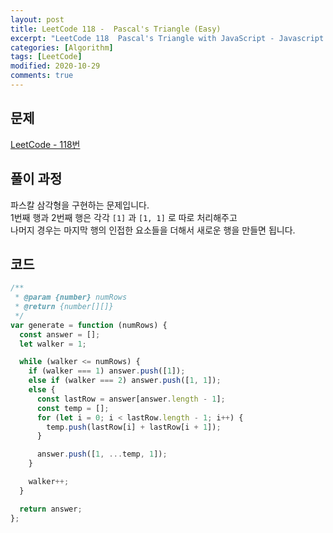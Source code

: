 ```yaml
---
layout: post
title: LeetCode 118 -  Pascal's Triangle (Easy)
excerpt: "LeetCode 118  Pascal's Triangle with JavaScript - Javascript 코딩 테스트 대비"
categories: [Algorithm]
tags: [LeetCode]
modified: 2020-10-29
comments: true
---
```


## 문제

[LeetCode - 118번](https://leetcode.com/problems/pascals-triangle/)

## 풀이 과정

파스칼 삼각형을 구현하는 문제입니다. <br>
1번째 행과 2번째 행은 각각 `[1]` 과 `[1, 1]` 로 따로 처리해주고 <br>
나머지 경우는 마지막 행의 인접한 요소들을 더해서 새로운 행을 만들면 됩니다. <br>

## 코드

```javascript
/**
 * @param {number} numRows
 * @return {number[][]}
 */
var generate = function (numRows) {
  const answer = [];
  let walker = 1;

  while (walker <= numRows) {
    if (walker === 1) answer.push([1]);
    else if (walker === 2) answer.push([1, 1]);
    else {
      const lastRow = answer[answer.length - 1];
      const temp = [];
      for (let i = 0; i < lastRow.length - 1; i++) {
        temp.push(lastRow[i] + lastRow[i + 1]);
      }

      answer.push([1, ...temp, 1]);
    }

    walker++;
  }

  return answer;
};
```

